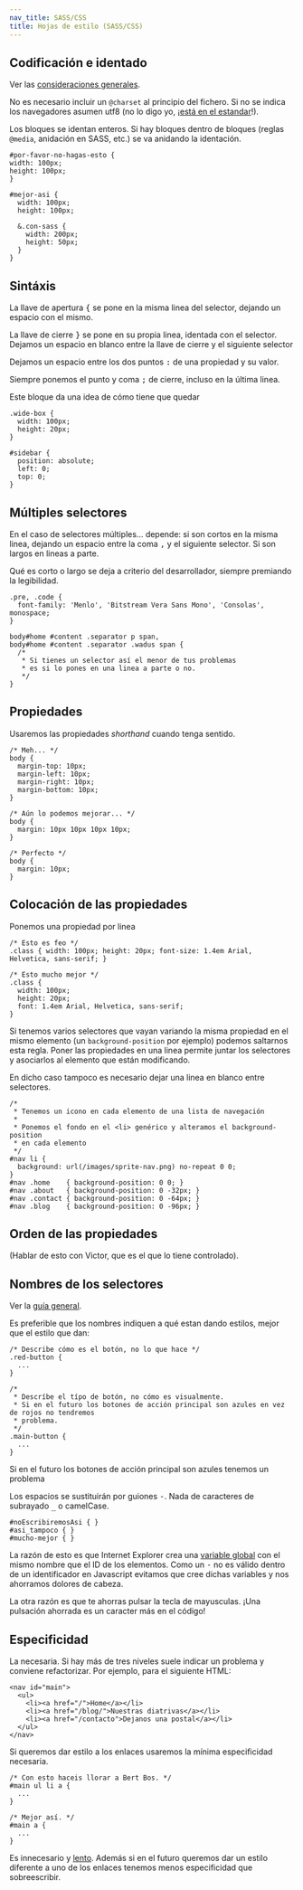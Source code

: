 ```yaml
---
nav_title: SASS/CSS
title: Hojas de estilo (SASS/CSS)
---
```


## Codificación e identado

Ver las [consideraciones generales](/guides/general.html).

No es necesario incluir un `@charset` al principio del fichero. Si no se indica los navegadores
asumen utf8 (no lo digo yo, ¡[está en el estandar][w3c]!).

Los bloques se identan enteros. Si hay bloques dentro de bloques (reglas `@media`, anidación en
SASS, etc.) se va anidando la identación.

    #por-favor-no-hagas-esto {
    width: 100px;
    height: 100px;
    }

    #mejor-asi {
      width: 100px;
      height: 100px;

      &.con-sass {
        width: 200px;
        height: 50px;
      }
    }


## Sintáxis

La llave de apertura <kbd>{</kbd> se pone en la misma linea del selector, dejando un espacio con el
mismo.

La llave de cierre <kbd>}</kbd> se pone en su propia linea, identada con el selector. Dejamos un
espacio en blanco entre la llave de cierre y el siguiente selector

Dejamos un espacio entre los dos puntos <kbd>:</kbd> de una propiedad y su valor.

Siempre ponemos el punto y coma <kbd>;</kbd> de cierre, incluso en la última linea.

Este bloque da una idea de cómo tiene que quedar

    .wide-box {
      width: 100px;
      height: 20px;
    }

    #sidebar {
      position: absolute;
      left: 0;
      top: 0;
    }

## Múltiples selectores

<!-- No estoy del todo convencido con esto -->
En el caso de selectores múltiples... depende: si son cortos en la misma linea, dejando un espacio
entre la coma <kbd>,</kbd> y el siguiente selector. Si son largos en lineas a parte.

Qué es corto o largo se deja a criterio del desarrollador, siempre premiando la legibilidad.

    .pre, .code {
      font-family: 'Menlo', 'Bitstream Vera Sans Mono', 'Consolas', monospace;
    }

    body#home #content .separator p span,
    body#home #content .separator .wadus span {
      /*
       * Si tienes un selector así el menor de tus problemas
       * es si lo pones en una linea a parte o no.
       */
    }

## Propiedades

Usaremos las propiedades _shorthand_ cuando tenga sentido.

    /* Meh... */
    body {
      margin-top: 10px;
      margin-left: 10px;
      margin-right: 10px;
      margin-bottom: 10px;
    }

    /* Aún lo podemos mejorar... */
    body {
      margin: 10px 10px 10px 10px;
    }

    /* Perfecto */
    body {
      margin: 10px;
    }


## Colocación de las propiedades

Ponemos una propiedad por linea

    /* Esto es feo */
    .class { width: 100px; height: 20px; font-size: 1.4em Arial, Helvetica, sans-serif; }

    /* Esto mucho mejor */
    .class {
      width: 100px;
      height: 20px;
      font: 1.4em Arial, Helvetica, sans-serif;
    }

Si tenemos varios selectores que vayan variando la misma propiedad en el mismo elemento (un
`background-position` por ejemplo) podemos saltarnos esta regla. Poner las propiedades en una linea
permite juntar los selectores y asociarlos al elemento que están modificando.

En dicho caso tampoco es necesario dejar una linea en blanco entre selectores.

    /*
     * Tenemos un icono en cada elemento de una lista de navegación
     *
     * Ponemos el fondo en el <li> genérico y alteramos el background-position
     * en cada elemento
     */
    #nav li {
      background: url(/images/sprite-nav.png) no-repeat 0 0;
    }
    #nav .home    { background-position: 0 0; }
    #nav .about   { background-position: 0 -32px; }
    #nav .contact { background-position: 0 -64px; }
    #nav .blog    { background-position: 0 -96px; }

## Orden de las propiedades

(Hablar de esto con Victor, que es el que lo tiene controlado).

<!--
Dentro del bloque las propiedades deben seguir este orden

    #orden {
      ...
    }
-->

## Nombres de los selectores

Ver la [guía general](/guides/general.html#nombres_de_identificadores).

Es preferible que los nombres indiquen a qué estan dando estilos, mejor que el estilo que dan:

    /* Describe cómo es el botón, no lo que hace */
    .red-button {
      ...
    }

    /*
     * Descríbe el típo de botón, no cómo es visualmente.
     * Si en el futuro los botones de acción principal son azules en vez de rojos no tendremos
     * problema.
     */
    .main-button {
      ...
    }

Si en el futuro los botones de acción principal son azules tenemos un problema

Los espacios se sustituirán por guiones <kbd>-</kbd>. Nada de caracteres de subrayado <kbd>_</kbd> o
camelCase.

    #noEscribiremosAsi { }
    #asi_tampoco { }
    #mucho-mejor { }

La razón de esto es que Internet Explorer crea una [variable global][IE_globals] con el mismo nombre
que el ID de los elementos. Como un <kbd>-</kbd> no es válido dentro de un identificador en
Javascript evitamos que cree dichas variables y nos ahorramos dolores de cabeza.

La otra razón es que te ahorras pulsar la tecla de mayusculas. ¡Una pulsación ahorrada es un
caracter más en el código!

## Especificidad

La necesaria. Si hay más de tres niveles suele indicar un problema y conviene refactorizar. Por
ejemplo, para el siguiente HTML:

    <nav id="main">
      <ul>
        <li><a href="/">Home</a></li>
        <li><a href="/blog/">Nuestras diatrivas</a></li>
        <li><a href="/contacto">Dejanos una postal</a></li>
      </ul>
    </nav>

Si queremos dar estilo a los enlaces usaremos la mínima especificidad necesaria.

    /* Con esto haceis llorar a Bert Bos. */
    #main ul li a {
      ...
    }

    /* Mejor así. */
    #main a {
      ...
    }

Es innecesario y [lento][mdn_css_Efficiency]. Además si en el futuro queremos dar un estilo
diferente a uno de los enlaces tenemos menos especificidad que sobreescribir.

[w3c]: http://www.w3.org/TR/CSS21/syndata.html#charset
[IE_globals]: http://stackoverflow.com/questions/9275331/ie-cant-manage-global-variables
[mdn_css_efficiency]: https://developer.mozilla.org/en-US/docs/CSS/Writing_Efficient_CSS?redirectlocale=en-US&redirectslug=Writing_Efficient_CSS#Avoid_the_descendant_selector.21

